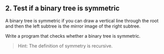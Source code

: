 ## 2. Test if a binary tree is symmetric

A binary tree is symmetric if you can draw a vertical line through the root and then the left subtree is the mirror image of the right subtree.

Write a program that checks whether a binary tree is symmetric.

> Hint: The definition of symmetry is recursive.
